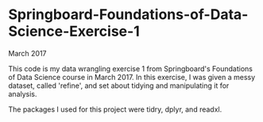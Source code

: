 # Springboard-Foundations-of-Data-Science-Exercise-1
March 2017

This code is my data wrangling exercise 1 from Springboard's Foundations of Data Science course in March 2017. In this exercise, I was given a messy dataset, called 'refine', and set about tidying and manipulating it for analysis. 

The packages I used for this project were tidry, dplyr, and readxl.
